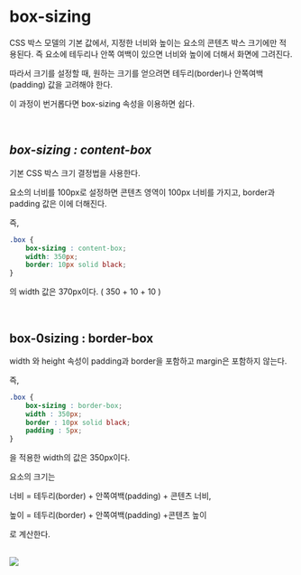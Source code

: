 # box-sizing 



CSS 박스 모델의 기본 값에서, 지정한 너비와 높이는 요소의 콘텐츠 박스 크기에만 적용된다. 즉 요소에 테두리나 안쪽 여백이 있으면 너비와 높이에 더해서 화면에 그려진다.

따라서 크기를 설정할 때, 원하는 크기를 얻으려면 테두리(border)나 안쪽여백(padding) 값을 고려해야 한다.



이 과정이 번거롭다면 box-sizing 속성을 이용하면 쉽다.

</br>

## *box-sizing : content-box*

기본 CSS 박스 크기 결정법을 사용한다. 

요소의 너비를 100px로 설정하면 콘텐츠 영역이 100px 너비를 가지고, border과 padding 값은 이에 더해진다.

즉,

``` css
.box {
    box-sizing : content-box;
    width: 350px;
    border: 10px solid black;
}
```

의 width 값은 370px이다. ( 350 + 10 + 10 )

</br>

## box-0sizing : border-box 

width 와 height 속성이 padding과 border을 포함하고 margin은 포함하지 않는다.

즉,

```css
.box {
    box-sizing : border-box;
    width : 350px;
    border : 10px solid black;
    padding : 5px;   
}
```

을 적용한 width의 값은 350px이다.

요소의 크기는 

너비 = 테두리(border) + 안쪽여백(padding) + 콘텐츠 너비,

높이 = 테두리(border) + 안쪽여백(padding) +콘텐츠 높이 

로 계산한다.



</br>

<img src="https://cssgurubd.files.wordpress.com/2015/01/box-model_css2_vs_css3.png">
